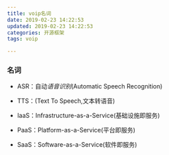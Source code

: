```yaml
---
title: voip名词
date: 2019-02-23 14:22:53
updated: 2019-02-23 14:22:53
categories: 开源框架
tags: voip

---
```


### 名词

- ASR：自动*语音识别*(Automatic Speech Recognition)

- TTS：(Text To Speech,文本转语音)

- IaaS：Infrastructure-as-a-Service(基础设施即服务)

- PaaS：Platform-as-a-Service(平台即服务)

- SaaS：Software-as-a-Service(软件即服务)
